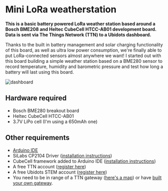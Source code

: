 # Mini LoRa weatherstation

**This is a basic battery powered LoRa weather station based around a Bosch BME208 and Heltec CubeCell HTCC-AB01 development board. Data is sent via The Things Network (TTN) to a Ubidots dashboard.**

Thanks to the built in battery management and solar charging functionality of this board, as well as ultra low power consumption, we're finally able to put LoRa-connected sensors almost anywhere we want! I started out with this board building a simple weather station based on a BME280 sensor to record temperature, humidity and barometric pressure and test how long a battery will last using this board.

![dashboard](https://raw.githubusercontent.com/chrisys/mini-lora-weatherstation/master/assets/dashboard.png)

## Hardware required
* Bosch BME280 breakout board
* Heltec CubeCell HTCC-AB01
* 3.7V LiPo cell (I'm using a 650mAh one)

## Other requirements
* [Arduino IDE](https://www.arduino.cc/en/main/software)
* SiLabs CP2104 Driver ([installation instructions](https://heltec-automation-docs.readthedocs.io/en/latest/general/establish_serial_connection.html))
* CubeCell framework added to Arduino IDE ([installation instructions](https://heltec-automation-docs.readthedocs.io/en/latest/cubecell/quick_start.html))
* A free TTN account ([register here](https://account.thethingsnetwork.org/register))
* A free Ubidots STEM account ([register here](https://ubidots.com/stem/))
* You need to be in range of a TTN gateway ([here's a map](https://www.thethingsnetwork.org/map)) or have [built your own gateway](https://www.balena.io/blog/build-a-ttn-lora-gateway-with-balenafin-and-balenacloud/).
